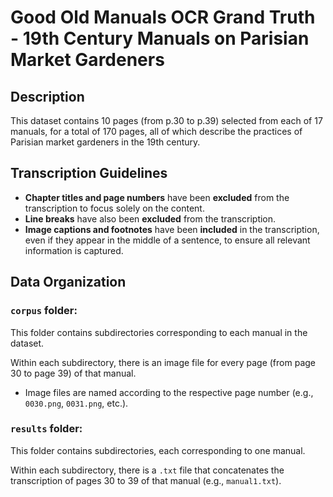 # Good Old Manuals OCR Grand Truth - 19th Century Manuals on Parisian Market Gardeners

## Description

This dataset contains 10 pages (from p.30 to p.39) selected from each of 17 manuals, for a total of 170 pages, all of which describe the practices of Parisian market gardeners in the 19th century.

## Transcription Guidelines

- **Chapter titles and page numbers** have been **excluded** from the transcription to focus solely on the content.
- **Line breaks** have also been **excluded** from the transcription.
- **Image captions and footnotes** have been **included** in the transcription, even if they appear in the middle of a sentence, to ensure all relevant information is captured.

## Data Organization

### `corpus` folder:
This folder contains subdirectories corresponding to each manual in the dataset.

Within each subdirectory, there is an image file for every page (from page 30 to page 39) of that manual.

- Image files are named according to the respective page number (e.g., `0030.png`, `0031.png`, etc.).

### `results` folder:
This folder contains subdirectories, each corresponding to one manual.

Within each subdirectory, there is a `.txt` file that concatenates the transcription of pages 30 to 39 of that manual (e.g., `manual1.txt`).
